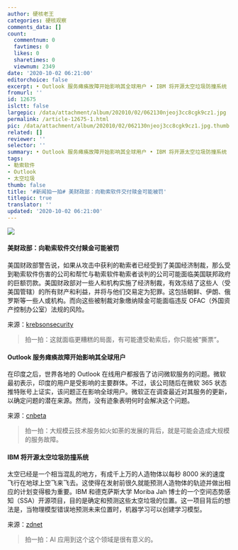 ```yaml
---
author: 硬核老王
categories: 硬核观察
comments_data: []
count:
  commentnum: 0
  favtimes: 0
  likes: 0
  sharetimes: 0
  viewnum: 2349
date: '2020-10-02 06:21:00'
editorchoice: false
excerpt: • Outlook 服务瘫痪故障开始影响其全球用户 • IBM 将开源太空垃圾防撞系统
fromurl: ''
id: 12675
islctt: false
largepic: /data/attachment/album/202010/02/062130njeoj3cc8cgk9cz1.jpg
permalink: /article-12675-1.html
pic: /data/attachment/album/202010/02/062130njeoj3cc8cgk9cz1.jpg.thumb.jpg
related: []
reviewer: ''
selector: ''
summary: • Outlook 服务瘫痪故障开始影响其全球用户 • IBM 将开源太空垃圾防撞系统
tags:
- 勒索软件
- Outlook
- 太空垃圾
thumb: false
title: '#新闻拍一拍# 美财政部：向勒索软件交付赎金可能被罚'
titlepic: true
translator: ''
updated: '2020-10-02 06:21:00'
---
```


![](/data/attachment/album/202010/02/062130njeoj3cc8cgk9cz1.jpg)


#### 美财政部：向勒索软件交付赎金可能被罚


美国财政部警告说，如果从攻击中获利的勒索者已经受到了美国经济制裁，那么受到勒索软件伤害的公司和帮忙与勒索软件勒索者谈判的公司可能面临美国联邦政府的巨额罚款。美国财政部对一些人和机构实施了经济制裁，有效冻结了这些人（受美国管辖）的所有财产和利益，并将与他们交易定为犯罪。这包括朝鲜、伊朗、俄罗斯等一些人或机构。而向这些被制裁对象缴纳赎金可能面临违反 OFAC（外国资产控制办公室）法规的风险。


来源：[krebsonsecurity](https://krebsonsecurity.com/2020/10/ransomware-victims-that-pay-up-could-incur-steep-fines-from-uncle-sam/)



> 
> 拍一拍：这就面临更糟糕的局面，有可能遭受勒索后，你只能被“撕票”。
> 
> 
> 


#### Outlook 服务瘫痪故障开始影响其全球用户


在印度之后，世界各地的 Outlook 在线用户都报告了访问微软服务的问题。微软最初表示，印度的用户是受影响的主要群体。不过，该公司随后在微软 365 状态推特账号上证实，该问题正在影响全球用户。微软正在调查最近对其服务的更新，以确定问题的潜在来源。然而，没有迹象表明何时会解决这个问题。


来源：[cnbeta](https://www.cnbeta.com/articles/tech/1035967.htm)



> 
> 拍一拍：大规模云技术服务如火如荼的发展的背后，就是可能会造成大规模的服务故障。
> 
> 
> 


#### IBM 将开源太空垃圾防撞系统


太空已经是一个相当混乱的地方，有成千上万的人造物体以每秒 8000 米的速度飞行在地球上空飞来飞去。这使得在发射前很久就能预测人造物体的轨迹并做出相应的计划变得极为重要。IBM 和德克萨斯大学 Moriba Jah 博士的一个空间态势感知（SSA）开源项目，目的是确定和预测这些太空垃圾的位置。这一项目背后的想法是，当物理模型错误地预测未来位置时，机器学习可以创建学习模型。


来源：[zdnet](https://www.zdnet.com/article/ibm-to-open-source-space-junk-collision-avoidance/)



> 
> 拍一拍：AI 应用到这个这个领域是很有意义的。
> 
> 
>